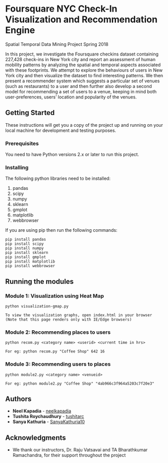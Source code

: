 # Foursquare NYC Check-In Visualization and Recommendation Engine 
Spatial Temporal Data Mining Project Spring 2018

In this project, we investigate the Foursquare checkins dataset containing 227,428 check-ins in New York city and report an assessment of human mobility patterns by analyzing the spatial and temporal aspects associated with these footprints. We attempt to explore the behaviours of users in New York city and then visualize the dataset to find interesting patterns. We then present a recommender system which suggests a particular set of venues (such as restaurants) to a user and then further also develop a second model for recommending a set of users to a venue, keeping in mind both user-preferences, users’ location and popularity of the venues. 

## Getting Started

These instructions will get you a copy of the project up and running on your local machine for development and testing purposes. 

### Prerequisites
You need to have Python versions 2.x or later to run this project.

### Installing

The following python libraries need to be installed:
1. pandas
2. scipy
3. numpy
4. sklearn
5. gmplot
6. matplotlib
7. webbrowser

If you are using pip then run the following commands:
```
pip install pandas
pip install scipy
pip install numpy
pip install sklearn
pip install gmplot
pip install matplotlib
pip install webbrowser
```

## Running the modules

### Module 1: Visualization using Heat Map

```
python visualization-gmap.py

To view the visualization graphs, open index.html in your browser (Note that this page renders only with IE/Edge browsers)
```

### Module 2: Recommending places to users

```
python recom.py <category name> <userid> <current time in hrs>

For eg: python recom.py "Coffee Shop" 642 16
```

### Module 3: Recommending users to places

```
python module2.py <category name> <venueid>

For eg: python module2.py "Coffee Shop" "4ab966c3f964a5203c7f20e3"
```

## Authors

* **Neel Kapadia** - [neelkapadia](https://github.com/neelkapadia)
* **Tushita Roychaudhury** - [tushitarc](https://github.com/tushitarc)
* **Sanya Kathuria** - [SanyaKathuria10](https://github.com/SanyaKathuria10)


## Acknowledgments

* We thank our instructors, Dr. Raju Vatsavai and TA Bharathkumar Ramachandra, for their support throughout the project

